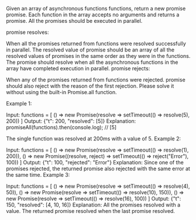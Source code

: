 Given an array of asynchronous functions functions, return a new promise promise. Each function in the array accepts no arguments and returns a promise. All the promises should be executed in parallel.

promise resolves:

When all the promises returned from functions were resolved successfully in parallel. The resolved value of promise should be an array of all the resolved values of promises in the same order as they were in the functions. The promise should resolve when all the asynchronous functions in the array have completed execution in parallel.
promise rejects:

When any of the promises returned from functions were rejected. promise should also reject with the reason of the first rejection.
Please solve it without using the built-in Promise.all function.

Example 1:

Input: functions = [
() => new Promise(resolve => setTimeout(() => resolve(5), 200))
]
Output: {"t": 200, "resolved": [5]}
Explanation:
promiseAll(functions).then(console.log); // [5]

The single function was resolved at 200ms with a value of 5.
Example 2:

Input: functions = [
() => new Promise(resolve => setTimeout(() => resolve(1), 200)),
() => new Promise((resolve, reject) => setTimeout(() => reject("Error"), 100))
]
Output: {"t": 100, "rejected": "Error"}
Explanation: Since one of the promises rejected, the returned promise also rejected with the same error at the same time.
Example 3:

Input: functions = [
() => new Promise(resolve => setTimeout(() => resolve(4), 50)),
() => new Promise(resolve => setTimeout(() => resolve(10), 150)),
() => new Promise(resolve => setTimeout(() => resolve(16), 100))
]
Output: {"t": 150, "resolved": [4, 10, 16]}
Explanation: All the promises resolved with a value. The returned promise resolved when the last promise resolved.

